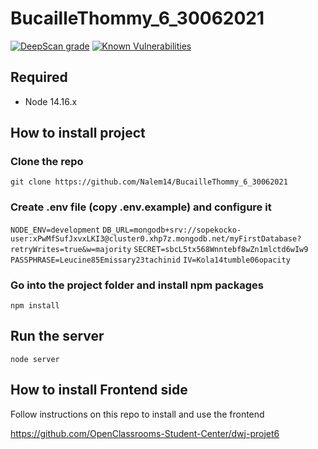 # BucailleThommy_6_30062021
[![DeepScan grade](https://deepscan.io/api/teams/14417/projects/17901/branches/426049/badge/grade.svg)](https://deepscan.io/dashboard#view=project&tid=14417&pid=17901&bid=426049)
[![Known Vulnerabilities](https://snyk.io/test/github/Nalem14/BucailleThommy_6_30062021/badge.svg)](https://snyk.io/test/github/Nalem14/BucailleThommy_6_30062021)

## Required
* Node 14.16.x
## How to install project
### Clone the repo
``git clone https://github.com/Nalem14/BucailleThommy_6_30062021``

### Create .env file (copy .env.example) and configure it
``NODE_ENV=development``
``DB_URL=mongodb+srv://sopekocko-user:xPwMfSufJxvxLKI3@cluster0.xhp7z.mongodb.net/myFirstDatabase?retryWrites=true&w=majority``
``SECRET=sbcL5tx568Wnntebf8wZn1mlctd6wIw9``
``PASSPHRASE=Leucine85Emissary23tachinid``
``IV=Kola14tumble06opacity``

### Go into the project folder and install npm packages
``npm install``


## Run the server
``node server``

## How to install Frontend side
Follow instructions on this repo to install and use the frontend

https://github.com/OpenClassrooms-Student-Center/dwj-projet6